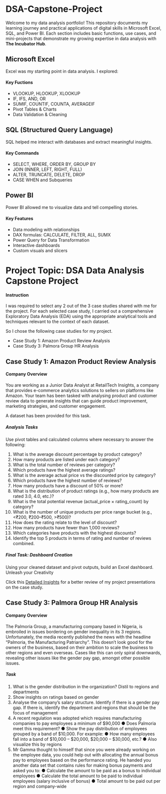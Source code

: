 # DSA-Capstone-Project
Welcome to my data analysis portfolio! This repository documents my learning journey and practical applications of digital skills in Microsoft Excel, SQL, and Power BI. Each section includes basic functions, use cases, and mini-projects that demonstrate my growing expertise in data analysis with **The Incubator Hub**.

## Microsoft Excel
Excel was my starting point in data analysis. I explored:

#### Key Fuctions
- VLOOKUP, HLOOKUP, XLOOKUP
- IF, IFS, AND, OR
- SUMIF, COUNTIF, COUNTA, AVERAGEIF
- Pivot Tables & Charts
- Data Validation & Cleaning

## SQL (Structured Query Language)
SQL helped me interact with databases and extract meaningful insights.

#### Key Commands
- SELECT, WHERE, ORDER BY, GROUP BY
- JOIN (INNER, LEFT, RIGHT, FULL)
- ALTER, TRUNCATE, DELETE, DROP
- CASE WHEN and Subqueries

## Power BI
Power BI allowed me to visualize data and tell compelling stories.

#### Key Features
- Data modeling with relationships
- DAX formulas: CALCULATE, FILTER, ALL, SUMX
- Power Query for Data Transformation
- Interactive dashboards
- Custom visuals and slicers

# Project Topic: DSA Data Analysis Capstone Project
#### Instruction
I was required to select any 2 out of the 3 case studies shared with me for the project.
For each selected case study, I carried out a comprehensive Exploratory Data
Analysis (EDA) using the appropriate analytical tools and techniques relevant to the
context of each dataset.

So I chose the following case studies for my project.
- Case Study 1: Amazon Product Review Analysis
- Case Study 3: Palmora Group HR Analysis

## Case Study 1: Amazon Product Review Analysis
#### Company Overview
You are working as a Junior Data Analyst at RetailTech Insights, a company that provides e-commerce analytics solutions to sellers on platforms like Amazon. Your team has been
tasked with analysing product and customer review data to generate insights that can guide product improvement, marketing strategies, and customer engagement.

A dataset has been provided for this task.

##### Analysis Tasks
Use pivot tables and calculated columns where necessary to answer the following:
1. What is the average discount percentage by product category?
2. How many products are listed under each category?
3. What is the total number of reviews per category?
4. Which products have the highest average ratings?
5. What is the average actual price vs the discounted price by category?
6. Which products have the highest number of reviews?
7. How many products have a discount of 50% or more?
8. What is the distribution of product ratings (e.g., how many products are rated 3.0,
4.0, etc.)?
9. What is the total potential revenue (actual_price × rating_count) by category?
10. What is the number of unique products per price range bucket (e.g., <₹200,
₹200–₹500, >₹500)?
11. How does the rating relate to the level of discount?
12. How many products have fewer than 1,000 reviews?
13. Which categories have products with the highest discounts?
14. Identify the top 5 products in terms of rating and number of reviews combined.

##### Final Task: Dashboard Creation
Using your cleaned dataset and pivot outputs, build an Excel dashboard. Unleash your
Creativity

Click this [Detailed Insights](https://github.com/user-attachments/files/21089735/Amazon.Case.Study.Project_DSA.xlsx) for a better review of my project presentations on the case study.



## Case Study 3: Palmora Group HR Analysis
#### Company Overview

The Palmoria Group, a manufacturing company based in Nigeria, is embroiled in issues bordering on gender inequality in its 3 regions. Unfortunately, the media recently published the news with the headline “Palmoria, the Manufacturing Patriarchy”. This doesn’t look good for the owners of the business, based on their ambition to scale the business to other regions and even overseas. Cases like this can only spiral downwards, revealing other issues like the gender pay gap, amongst other possible issues.



##### Task 
1. What is the gender distribution in the organization? Distil to regions and
departments
2. Show insights on ratings based on gender
3. Analyse the company’s salary structure. Identify if there is a gender pay gap. If there is, identify the department and regions that should be the focus of management
4. A recent regulation was adopted which requires manufacturing companies to pay employees a minimum of $90,000
● Does Palmoria meet this requirement?
● Show the pay distribution of employees grouped by a band of $10,000. For example: ● How many employees fall into a band of $10,000 – $20,000, $20,000 – $30,000,
etc.?
● Also visualize this by regions
5. Mr Gamma thought to himself that since you were already working on the employee data, you could help out with allocating the annual bonus pay to employees based on the performance rating. He handed you another data set that contains rules for making bonus payments and asked you to:
● Calculate the amount to be paid as a bonus to individual employees
● Calculate the total amount to be paid to individual employees (salary inclusive of bonus)
● Total amount to be paid out per region and company-wide


